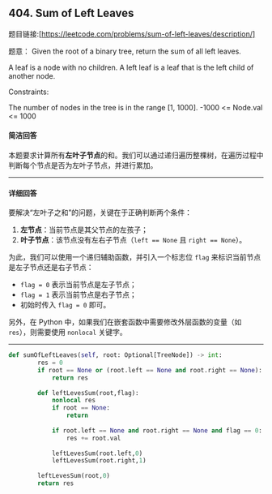 ## 404. Sum of Left Leaves

题目链接:[https://leetcode.com/problems/sum-of-left-leaves/description/]

题意： Given the root of a binary tree, return the sum of all left leaves.

A leaf is a node with no children. A left leaf is a leaf that is the left child of another node.

Constraints:

The number of nodes in the tree is in the range [1, 1000].
-1000 <= Node.val <= 1000

#### 简洁回答

本题要求计算所有**左叶子节点**的和。我们可以通过递归遍历整棵树，在遍历过程中判断每个节点是否为左叶子节点，并进行累加。

---

#### 详细回答

要解决“左叶子之和”的问题，关键在于正确判断两个条件：

1. **左节点**：当前节点是其父节点的左孩子；
2. **叶子节点**：该节点没有左右子节点（`left == None` 且 `right == None`）。

为此，我们可以使用一个递归辅助函数，并引入一个标志位 `flag` 来标识当前节点是左子节点还是右子节点：

- `flag = 0` 表示当前节点是左子节点；
- `flag = 1` 表示当前节点是右子节点；
- 初始时传入 `flag = 0` 即可。

另外，在 Python 中，如果我们在嵌套函数中需要修改外层函数的变量（如 `res`），则需要使用 `nonlocal` 关键字。

---



```python
def sumOfLeftLeaves(self, root: Optional[TreeNode]) -> int:
        res = 0
        if root == None or (root.left == None and root.right == None):
            return res
            
        def leftLevesSum(root,flag):
            nonlocal res
            if root == None:
                return
            
            if root.left == None and root.right == None and flag == 0:
                res += root.val
            
            leftLevesSum(root.left,0)
            leftLevesSum(root.right,1)
        
        leftLevesSum(root,0)
        return res
```
